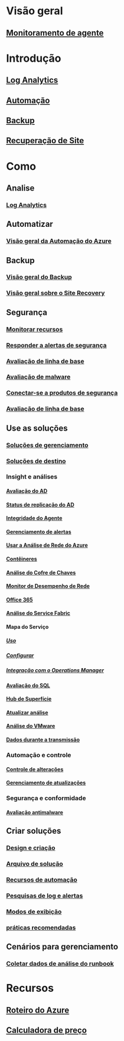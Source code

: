 # Visão geral
## [Monitoramento de agente](../monitoring/index.md)

# Introdução
## [Log Analytics](../log-analytics/log-analytics-get-started.md)
## [Automação](../automation/automation-offering-get-started.md)
## [Backup](../backup/backup-introduction-to-azure-backup.md)
## [Recuperação de Site](../site-recovery/site-recovery-overview.md)


# Como

## Analise
### [Log Analytics](../log-analytics/log-analytics-overview.md?toc=%2fazure%2foperations-management-suite%2ftoc.json)
## Automatizar
### [Visão geral da Automação do Azure](../automation/automation-intro.md?toc=%2fazure%2foperations-management-suite%2ftoc.json)

## Backup
### [Visão geral do Backup](../backup/backup-introduction-to-azure-backup.md?toc=%2fazure%2foperations-management-suite%2ftoc.json)
### [Visão geral sobre o Site Recovery](../site-recovery/site-recovery-overview.md?toc=%2fazure%2foperations-management-suite%2ftoc.json)

## Segurança
### [Monitorar recursos](../security-center/security-center-monitoring.md)
### [Responder a alertas de segurança](../security-center/security-center-managing-and-responding-alerts.md)
### [Avaliação de linha de base](../security-center/security-center-customize-os-security-config.md)
### [Avaliação de malware](../security-center/security-center-install-endpoint-protection.md)
### [Conectar-se a produtos de segurança](../security-center/quick-security-solutions.md)
### [Avaliação de linha de base](../security-center/security-center-customize-os-security-config.md)

## Use as soluções
### [Soluções de gerenciamento](../monitoring/monitoring-solutions.md)
### [Soluções de destino](../monitoring/monitoring-solution-targeting.md)
### Insight e análises
#### [Avaliação do AD](../log-analytics/log-analytics-ad-assessment.md?toc=%2fazure%2foperations-management-suite%2ftoc.json)
#### [Status de replicação do AD](../log-analytics/log-analytics-ad-replication-status.md?toc=%2fazure%2foperations-management-suite%2ftoc.json)
#### [Integridade do Agente](oms-solution-agenthealth.md)
#### [Gerenciamento de alertas](../log-analytics/log-analytics-solution-alert-management.md?toc=%2fazure%2foperations-management-suite%2ftoc.json)
#### [Usar a Análise de Rede do Azure](../log-analytics/log-analytics-azure-networking-analytics.md?toc=%2fazure%2foperations-management-suite%2ftoc.json)
#### [Contêineres](../log-analytics/log-analytics-containers.md?toc=%2fazure%2foperations-management-suite%2ftoc.json)
#### [Análise do Cofre de Chaves](../log-analytics/log-analytics-azure-key-vault.md?toc=%2fazure%2foperations-management-suite%2ftoc.json)
#### [Monitor de Desempenho de Rede](../log-analytics/log-analytics-network-performance-monitor.md?toc=%2fazure%2foperations-management-suite%2ftoc.json)
#### [Office 365](oms-solution-office-365.md)
#### [Análise do Service Fabric](../log-analytics/log-analytics-service-fabric.md?toc=%2fazure%2foperations-management-suite%2ftoc.json)
#### Mapa do Serviço
##### [Uso](../monitoring/monitoring-service-map.md)
##### [Configurar](../monitoring/monitoring-service-map-configure.md)
##### [Integração com o Operations Manager](../monitoring/monitoring-service-map-scom.md)
#### [Avaliação do SQL](../log-analytics/log-analytics-sql-assessment.md?toc=%2fazure%2foperations-management-suite%2ftoc.json)
#### [Hub de Superfície](../log-analytics/log-analytics-surface-hubs.md?toc=%2fazure%2foperations-management-suite%2ftoc.json)
#### [Atualizar análise](https://technet.microsoft.com/itpro/windows/deploy/manage-windows-upgrades-with-upgrade-analytics?f=255&MSPPError=-2147217396)
#### [Análise do VMware](../log-analytics/log-analytics-vmware.md?toc=%2fazure%2foperations-management-suite%2ftoc.json)
#### [Dados durante a transmissão](../log-analytics/log-analytics-wire-data.md?toc=%2fazure%2foperations-management-suite%2ftoc.json)
### Automação e controle
#### [Controle de alterações](../log-analytics/log-analytics-change-tracking.md?toc=%2fazure%2foperations-management-suite%2ftoc.json)
#### [Gerenciamento de atualizações](oms-solution-update-management.md)
### Segurança e conformidade
#### [Avaliação antimalware](../log-analytics/log-analytics-malware.md?toc=%2fazure%2foperations-management-suite%2ftoc.json)

## Criar soluções
### [Design e criação](../monitoring/monitoring-solutions-creating.md)
### [Arquivo de solução](../monitoring/monitoring-solutions-solution-file.md)
### [Recursos de automação](../monitoring/monitoring-solutions-resources-automation.md)
### [Pesquisas de log e alertas](../monitoring/monitoring-solutions-resources-searches-alerts.md)
### [Modos de exibição](../monitoring/monitoring-solutions-resources-views.md)
### [práticas recomendadas](../monitoring/monitoring-solutions-best-practices.md)

## Cenários para gerenciamento
### [Coletar dados de análise do runbook](../monitoring/monitoring-runbook-datacollect.md?toc=%2fazure%2foperations-management-suite%2ftoc.json)

# Recursos
## [Roteiro do Azure](https://azure.microsoft.com/roadmap/)
## [Calculadora de preço](https://azure.microsoft.com/pricing/calculator/)
